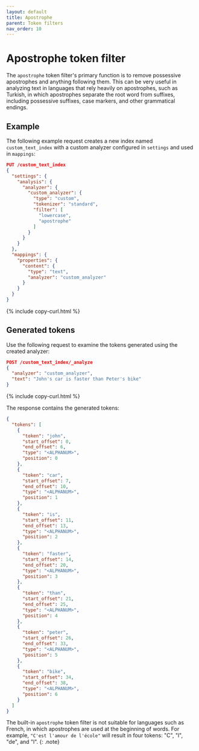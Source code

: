 ```yaml
---
layout: default
title: Apostrophe
parent: Token filters
nav_order: 10
---
```


# Apostrophe token filter

The `apostrophe` token filter's primary function is to remove possessive apostrophes and anything following them. This can be very useful in analyzing text in languages that rely heavily on apostrophes, such as Turkish, in which apostrophes separate the root word from suffixes, including possessive suffixes, case markers, and other grammatical endings.


## Example

The following example request creates a new index named `custom_text_index` with a custom analyzer configured in `settings` and used in `mappings`:

```json
PUT /custom_text_index
{
  "settings": {
    "analysis": {
      "analyzer": {
        "custom_analyzer": {
          "type": "custom",
          "tokenizer": "standard",
          "filter": [
            "lowercase",
            "apostrophe"
          ]
        }
      }
    }
  },
  "mappings": {
    "properties": {
      "content": {
        "type": "text",
        "analyzer": "custom_analyzer"
      }
    }
  }
}
```
{% include copy-curl.html %}

## Generated tokens

Use the following request to examine the tokens generated using the created analyzer:

```json
POST /custom_text_index/_analyze
{
  "analyzer": "custom_analyzer",
  "text": "John's car is faster than Peter's bike"
}
```
{% include copy-curl.html %}

The response contains the generated tokens:

```json
{
  "tokens": [
    {
      "token": "john",
      "start_offset": 0,
      "end_offset": 6,
      "type": "<ALPHANUM>",
      "position": 0
    },
    {
      "token": "car",
      "start_offset": 7,
      "end_offset": 10,
      "type": "<ALPHANUM>",
      "position": 1
    },
    {
      "token": "is",
      "start_offset": 11,
      "end_offset": 13,
      "type": "<ALPHANUM>",
      "position": 2
    },
    {
      "token": "faster",
      "start_offset": 14,
      "end_offset": 20,
      "type": "<ALPHANUM>",
      "position": 3
    },
    {
      "token": "than",
      "start_offset": 21,
      "end_offset": 25,
      "type": "<ALPHANUM>",
      "position": 4
    },
    {
      "token": "peter",
      "start_offset": 26,
      "end_offset": 33,
      "type": "<ALPHANUM>",
      "position": 5
    },
    {
      "token": "bike",
      "start_offset": 34,
      "end_offset": 38,
      "type": "<ALPHANUM>",
      "position": 6
    }
  ]
}
```

The built-in `apostrophe` token filter is not suitable for languages such as French, in which apostrophes are used at the beginning of words. For example, `"C'est l'amour de l'école"` will result in four tokens: "C", "l", "de", and "l".
{: .note}
